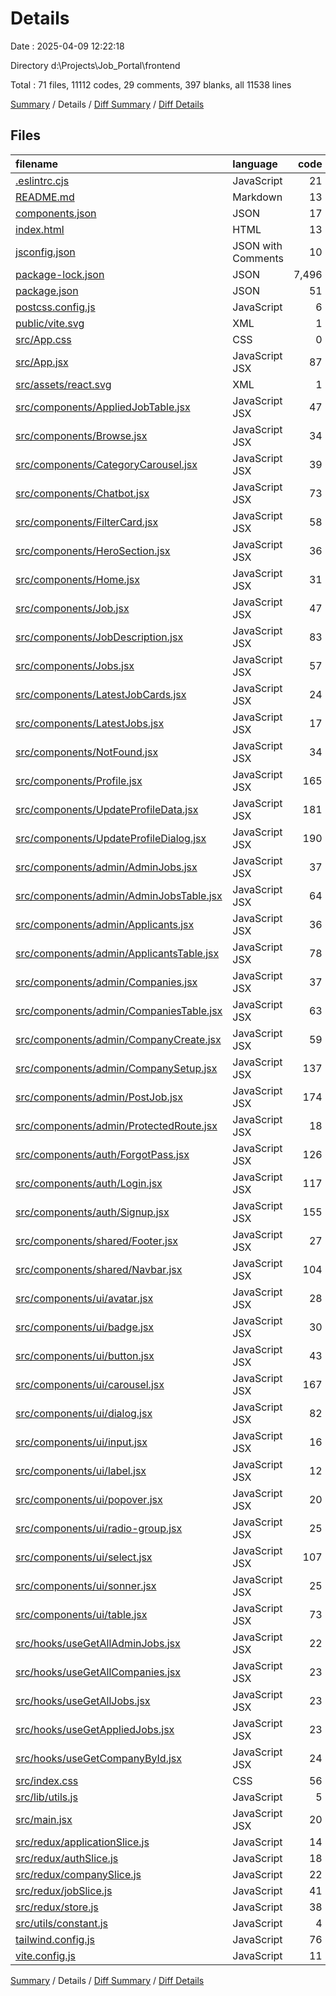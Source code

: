 # Details

Date : 2025-04-09 12:22:18

Directory d:\\Projects\\Job_Portal\\frontend

Total : 71 files,  11112 codes, 29 comments, 397 blanks, all 11538 lines

[Summary](results.md) / Details / [Diff Summary](diff.md) / [Diff Details](diff-details.md)

## Files
| filename | language | code | comment | blank | total |
| :--- | :--- | ---: | ---: | ---: | ---: |
| [.eslintrc.cjs](/.eslintrc.cjs) | JavaScript | 21 | 0 | 1 | 22 |
| [README.md](/README.md) | Markdown | 13 | 0 | 8 | 21 |
| [components.json](/components.json) | JSON | 17 | 0 | 0 | 17 |
| [index.html](/index.html) | HTML | 13 | 0 | 1 | 14 |
| [jsconfig.json](/jsconfig.json) | JSON with Comments | 10 | 2 | 0 | 12 |
| [package-lock.json](/package-lock.json) | JSON | 7,496 | 0 | 1 | 7,497 |
| [package.json](/package.json) | JSON | 51 | 0 | 1 | 52 |
| [postcss.config.js](/postcss.config.js) | JavaScript | 6 | 0 | 1 | 7 |
| [public/vite.svg](/public/vite.svg) | XML | 1 | 0 | 0 | 1 |
| [src/App.css](/src/App.css) | CSS | 0 | 0 | 1 | 1 |
| [src/App.jsx](/src/App.jsx) | JavaScript JSX | 87 | 1 | 7 | 95 |
| [src/assets/react.svg](/src/assets/react.svg) | XML | 1 | 0 | 0 | 1 |
| [src/components/AppliedJobTable.jsx](/src/components/AppliedJobTable.jsx) | JavaScript JSX | 47 | 0 | 3 | 50 |
| [src/components/Browse.jsx](/src/components/Browse.jsx) | JavaScript JSX | 34 | 1 | 4 | 39 |
| [src/components/CategoryCarousel.jsx](/src/components/CategoryCarousel.jsx) | JavaScript JSX | 39 | 0 | 4 | 43 |
| [src/components/Chatbot.jsx](/src/components/Chatbot.jsx) | JavaScript JSX | 73 | 5 | 10 | 88 |
| [src/components/FilterCard.jsx](/src/components/FilterCard.jsx) | JavaScript JSX | 58 | 0 | 8 | 66 |
| [src/components/HeroSection.jsx](/src/components/HeroSection.jsx) | JavaScript JSX | 36 | 0 | 5 | 41 |
| [src/components/Home.jsx](/src/components/Home.jsx) | JavaScript JSX | 31 | 0 | 6 | 37 |
| [src/components/Job.jsx](/src/components/Job.jsx) | JavaScript JSX | 47 | 1 | 6 | 54 |
| [src/components/JobDescription.jsx](/src/components/JobDescription.jsx) | JavaScript JSX | 83 | 0 | 11 | 94 |
| [src/components/Jobs.jsx](/src/components/Jobs.jsx) | JavaScript JSX | 57 | 1 | 8 | 66 |
| [src/components/LatestJobCards.jsx](/src/components/LatestJobCards.jsx) | JavaScript JSX | 24 | 0 | 3 | 27 |
| [src/components/LatestJobs.jsx](/src/components/LatestJobs.jsx) | JavaScript JSX | 17 | 1 | 4 | 22 |
| [src/components/NotFound.jsx](/src/components/NotFound.jsx) | JavaScript JSX | 34 | 0 | 2 | 36 |
| [src/components/Profile.jsx](/src/components/Profile.jsx) | JavaScript JSX | 165 | 6 | 16 | 187 |
| [src/components/UpdateProfileData.jsx](/src/components/UpdateProfileData.jsx) | JavaScript JSX | 181 | 3 | 15 | 199 |
| [src/components/UpdateProfileDialog.jsx](/src/components/UpdateProfileDialog.jsx) | JavaScript JSX | 190 | 2 | 21 | 213 |
| [src/components/admin/AdminJobs.jsx](/src/components/admin/AdminJobs.jsx) | JavaScript JSX | 37 | 0 | 5 | 42 |
| [src/components/admin/AdminJobsTable.jsx](/src/components/admin/AdminJobsTable.jsx) | JavaScript JSX | 64 | 0 | 6 | 70 |
| [src/components/admin/Applicants.jsx](/src/components/admin/Applicants.jsx) | JavaScript JSX | 36 | 0 | 5 | 41 |
| [src/components/admin/ApplicantsTable.jsx](/src/components/admin/ApplicantsTable.jsx) | JavaScript JSX | 78 | 0 | 9 | 87 |
| [src/components/admin/Companies.jsx](/src/components/admin/Companies.jsx) | JavaScript JSX | 37 | 0 | 5 | 42 |
| [src/components/admin/CompaniesTable.jsx](/src/components/admin/CompaniesTable.jsx) | JavaScript JSX | 63 | 0 | 4 | 67 |
| [src/components/admin/CompanyCreate.jsx](/src/components/admin/CompanyCreate.jsx) | JavaScript JSX | 59 | 0 | 5 | 64 |
| [src/components/admin/CompanySetup.jsx](/src/components/admin/CompanySetup.jsx) | JavaScript JSX | 137 | 0 | 8 | 145 |
| [src/components/admin/PostJob.jsx](/src/components/admin/PostJob.jsx) | JavaScript JSX | 174 | 0 | 8 | 182 |
| [src/components/admin/ProtectedRoute.jsx](/src/components/admin/ProtectedRoute.jsx) | JavaScript JSX | 18 | 0 | 4 | 22 |
| [src/components/auth/ForgotPass.jsx](/src/components/auth/ForgotPass.jsx) | JavaScript JSX | 126 | 1 | 16 | 143 |
| [src/components/auth/Login.jsx](/src/components/auth/Login.jsx) | JavaScript JSX | 117 | 0 | 6 | 123 |
| [src/components/auth/Signup.jsx](/src/components/auth/Signup.jsx) | JavaScript JSX | 155 | 0 | 6 | 161 |
| [src/components/shared/Footer.jsx](/src/components/shared/Footer.jsx) | JavaScript JSX | 27 | 0 | 3 | 30 |
| [src/components/shared/Navbar.jsx](/src/components/shared/Navbar.jsx) | JavaScript JSX | 104 | 1 | 9 | 114 |
| [src/components/ui/avatar.jsx](/src/components/ui/avatar.jsx) | JavaScript JSX | 28 | 0 | 6 | 34 |
| [src/components/ui/badge.jsx](/src/components/ui/badge.jsx) | JavaScript JSX | 30 | 0 | 5 | 35 |
| [src/components/ui/button.jsx](/src/components/ui/button.jsx) | JavaScript JSX | 43 | 0 | 5 | 48 |
| [src/components/ui/carousel.jsx](/src/components/ui/carousel.jsx) | JavaScript JSX | 167 | 0 | 27 | 194 |
| [src/components/ui/dialog.jsx](/src/components/ui/dialog.jsx) | JavaScript JSX | 82 | 0 | 13 | 95 |
| [src/components/ui/input.jsx](/src/components/ui/input.jsx) | JavaScript JSX | 16 | 0 | 4 | 20 |
| [src/components/ui/label.jsx](/src/components/ui/label.jsx) | JavaScript JSX | 12 | 0 | 5 | 17 |
| [src/components/ui/popover.jsx](/src/components/ui/popover.jsx) | JavaScript JSX | 20 | 0 | 6 | 26 |
| [src/components/ui/radio-group.jsx](/src/components/ui/radio-group.jsx) | JavaScript JSX | 25 | 0 | 5 | 30 |
| [src/components/ui/select.jsx](/src/components/ui/select.jsx) | JavaScript JSX | 107 | 0 | 14 | 121 |
| [src/components/ui/sonner.jsx](/src/components/ui/sonner.jsx) | JavaScript JSX | 25 | 0 | 4 | 29 |
| [src/components/ui/table.jsx](/src/components/ui/table.jsx) | JavaScript JSX | 73 | 0 | 11 | 84 |
| [src/hooks/useGetAllAdminJobs.jsx](/src/hooks/useGetAllAdminJobs.jsx) | JavaScript JSX | 22 | 0 | 2 | 24 |
| [src/hooks/useGetAllCompanies.jsx](/src/hooks/useGetAllCompanies.jsx) | JavaScript JSX | 23 | 0 | 2 | 25 |
| [src/hooks/useGetAllJobs.jsx](/src/hooks/useGetAllJobs.jsx) | JavaScript JSX | 23 | 0 | 2 | 25 |
| [src/hooks/useGetAppliedJobs.jsx](/src/hooks/useGetAppliedJobs.jsx) | JavaScript JSX | 23 | 0 | 2 | 25 |
| [src/hooks/useGetCompanyById.jsx](/src/hooks/useGetCompanyById.jsx) | JavaScript JSX | 24 | 0 | 2 | 26 |
| [src/index.css](/src/index.css) | CSS | 56 | 0 | 20 | 76 |
| [src/lib/utils.js](/src/lib/utils.js) | JavaScript | 5 | 0 | 2 | 7 |
| [src/main.jsx](/src/main.jsx) | JavaScript JSX | 20 | 0 | 3 | 23 |
| [src/redux/applicationSlice.js](/src/redux/applicationSlice.js) | JavaScript | 14 | 0 | 1 | 15 |
| [src/redux/authSlice.js](/src/redux/authSlice.js) | JavaScript | 18 | 1 | 1 | 20 |
| [src/redux/companySlice.js](/src/redux/companySlice.js) | JavaScript | 22 | 1 | 1 | 24 |
| [src/redux/jobSlice.js](/src/redux/jobSlice.js) | JavaScript | 41 | 1 | 1 | 43 |
| [src/redux/store.js](/src/redux/store.js) | JavaScript | 38 | 0 | 5 | 43 |
| [src/utils/constant.js](/src/utils/constant.js) | JavaScript | 4 | 0 | 0 | 4 |
| [tailwind.config.js](/tailwind.config.js) | JavaScript | 76 | 1 | 0 | 77 |
| [vite.config.js](/vite.config.js) | JavaScript | 11 | 0 | 2 | 13 |

[Summary](results.md) / Details / [Diff Summary](diff.md) / [Diff Details](diff-details.md)